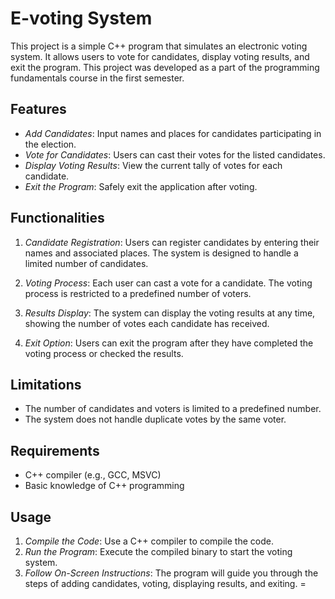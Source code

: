# E-voting System

This project is a simple C++ program that simulates an electronic voting system. It allows users to vote for candidates, display voting results, and exit the program. This project was developed as a part of the programming fundamentals course in the first semester.

## Features

- *Add Candidates*: Input names and places for candidates participating in the election.
- *Vote for Candidates*: Users can cast their votes for the listed candidates.
- *Display Voting Results*: View the current tally of votes for each candidate.
- *Exit the Program*: Safely exit the application after voting.

## Functionalities

1. *Candidate Registration*: Users can register candidates by entering their names and associated places. The system is designed to handle a limited number of candidates.

2. *Voting Process*: Each user can cast a vote for a candidate. The voting process is restricted to a predefined number of voters.

3. *Results Display*: The system can display the voting results at any time, showing the number of votes each candidate has received.

4. *Exit Option*: Users can exit the program after they have completed the voting process or checked the results.

## Limitations

- The number of candidates and voters is limited to a predefined number.
- The system does not handle duplicate votes by the same voter.

## Requirements

- C++ compiler (e.g., GCC, MSVC)
- Basic knowledge of C++ programming

## Usage

1. *Compile the Code*: Use a C++ compiler to compile the code.
2. *Run the Program*: Execute the compiled binary to start the voting system.
3. *Follow On-Screen Instructions*: The program will guide you through the steps of adding candidates, voting, displaying results, and exiting.
=
